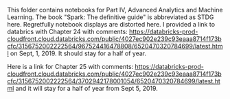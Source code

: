 This folder contains notebooks for Part IV, Advanced Analytics and Machine Learning. The book "Spark: The definitive guide" is abbreviated as STDG here.
Regretfully notebook displays are distorted here. I provided a link to databrics with Chapter 24 with comments: https://databricks-prod-cloudfront.cloud.databricks.com/public/4027ec902e239c93eaaa8714f173bcfc/3156752002222564/967524416478808/6520470320784699/latest.html on Sept, 1, 2019. It should stay for a half of year.

Here is a link for Chapter 25 with comments: https://databricks-prod-cloudfront.cloud.databricks.com/public/4027ec902e239c93eaaa8714f173bcfc/3156752002222564/3702942178001054/6520470320784699/latest.html and it will stay for a half of year from Sept 5, 2019.
